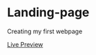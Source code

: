 # Landing-page
Creating my first webpage

[Live Preview](https://jamesp3390.github.io/landing-page/)
